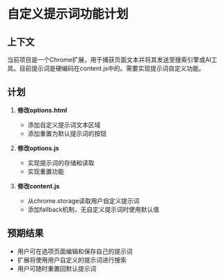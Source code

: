 # 自定义提示词功能计划

## 上下文
当前项目是一个Chrome扩展，用于捕获页面文本并将其发送至搜索引擎或AI工具。目前提示词是硬编码在content.js中的。需要实现提示词自定义功能。

## 计划
1. **修改options.html**
   - 添加自定义提示词文本区域
   - 添加重置为默认提示词的按钮

2. **修改options.js**
   - 实现提示词的存储和读取
   - 实现重置功能

3. **修改content.js**
   - 从chrome.storage读取用户自定义提示词
   - 添加fallback机制，无自定义提示词时使用默认值

## 预期结果
- 用户可在选项页面编辑和保存自己的提示词
- 扩展将使用用户自定义的提示词进行搜索
- 用户可随时重置回默认提示词 